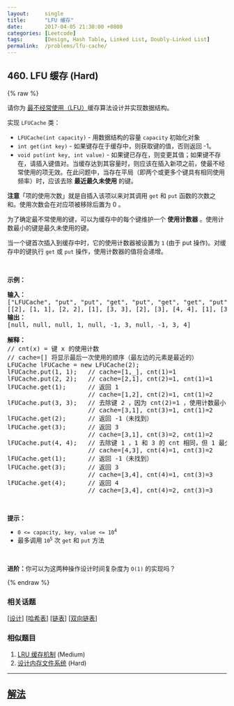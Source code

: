 ```yaml
---
layout:     single
title:      "LFU 缓存"
date:       2017-04-05 21:30:00 +0800
categories: [Leetcode]
tags:       [Design, Hash Table, Linked List, Doubly-Linked List]
permalink:  /problems/lfu-cache/
---
```


## 460. LFU 缓存 (Hard)

{% raw %}

<p>请你为 <a href="https://baike.baidu.com/item/%E7%BC%93%E5%AD%98%E7%AE%97%E6%B3%95">最不经常使用（LFU）</a>缓存算法设计并实现数据结构。</p>

<p>实现 <code>LFUCache</code> 类：</p>

<ul>
	<li><code>LFUCache(int capacity)</code> - 用数据结构的容量 <code>capacity</code> 初始化对象</li>
	<li><code>int get(int key)</code> - 如果键存在于缓存中，则获取键的值，否则返回 -1。</li>
	<li><code>void put(int key, int value)</code> - 如果键已存在，则变更其值；如果键不存在，请插入键值对。当缓存达到其容量时，则应该在插入新项之前，使最不经常使用的项无效。在此问题中，当存在平局（即两个或更多个键具有相同使用频率）时，应该去除 <strong>最近最久未使用</strong> 的键。</li>
</ul>

<p><strong>注意</strong>「项的使用次数」就是自插入该项以来对其调用 <code>get</code> 和 <code>put</code> 函数的次数之和。使用次数会在对应项被移除后置为 0 。</p>

<p>为了确定最不常使用的键，可以为缓存中的每个键维护一个 <strong>使用计数器</strong> 。使用计数最小的键是最久未使用的键。</p>

<p>当一个键首次插入到缓存中时，它的使用计数器被设置为 <code>1</code> (由于 put 操作)。对缓存中的键执行 <code>get</code> 或 <code>put</code> 操作，使用计数器的值将会递增。</p>

<p> </p>

<p><strong>示例：</strong></p>

<pre>
<strong>输入：</strong>
["LFUCache", "put", "put", "get", "put", "get", "get", "put", "get", "get", "get"]
[[2], [1, 1], [2, 2], [1], [3, 3], [2], [3], [4, 4], [1], [3], [4]]
<strong>输出：</strong>
[null, null, null, 1, null, -1, 3, null, -1, 3, 4]

<strong>解释：</strong>
// cnt(x) = 键 x 的使用计数
// cache=[] 将显示最后一次使用的顺序（最左边的元素是最近的）
LFUCache lFUCache = new LFUCache(2);
lFUCache.put(1, 1);   // cache=[1,_], cnt(1)=1
lFUCache.put(2, 2);   // cache=[2,1], cnt(2)=1, cnt(1)=1
lFUCache.get(1);      // 返回 1
                      // cache=[1,2], cnt(2)=1, cnt(1)=2
lFUCache.put(3, 3);   // 去除键 2 ，因为 cnt(2)=1 ，使用计数最小
                      // cache=[3,1], cnt(3)=1, cnt(1)=2
lFUCache.get(2);      // 返回 -1（未找到）
lFUCache.get(3);      // 返回 3
                      // cache=[3,1], cnt(3)=2, cnt(1)=2
lFUCache.put(4, 4);   // 去除键 1 ，1 和 3 的 cnt 相同，但 1 最久未使用
                      // cache=[4,3], cnt(4)=1, cnt(3)=2
lFUCache.get(1);      // 返回 -1（未找到）
lFUCache.get(3);      // 返回 3
                      // cache=[3,4], cnt(4)=1, cnt(3)=3
lFUCache.get(4);      // 返回 4
                      // cache=[3,4], cnt(4)=2, cnt(3)=3</pre>

<p> </p>

<p><strong>提示：</strong></p>

<ul>
	<li><code>0 <= capacity, key, value <= 10<sup>4</sup></code></li>
	<li>最多调用 <code>10<sup>5</sup></code> 次 <code>get</code> 和 <code>put</code> 方法</li>
</ul>

<p> </p>

<p><strong>进阶：</strong>你可以为这两种操作设计时间复杂度为 <code>O(1)</code> 的实现吗？</p>

{% endraw %}

### 相关话题
  [[设计](https://github.com/awesee/leetcode/tree/main/tag/design/README.md)]
  [[哈希表](https://github.com/awesee/leetcode/tree/main/tag/hash-table/README.md)]
  [[链表](https://github.com/awesee/leetcode/tree/main/tag/linked-list/README.md)]
  [[双向链表](https://github.com/awesee/leetcode/tree/main/tag/doubly-linked-list/README.md)]

### 相似题目
  1. [LRU 缓存机制](/problems/lru-cache) (Medium)
  1. [设计内存文件系统](/problems/design-in-memory-file-system) (Hard)

---

## [解法](https://github.com/awesee/leetcode/tree/main/problems/lfu-cache)
